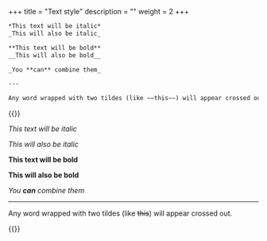 +++
title = "Text style"
description = ""
weight = 2
+++

```md
*This text will be italic*
_This will also be italic_

**This text will be bold**
__This will also be bold__

_You **can** combine them_

---

Any word wrapped with two tildes (like ~~this~~) will appear crossed out.


```

{{<revealjs theme="black" progress="true" controls="true">}}

*This text will be italic*

_This will also be italic_

**This text will be bold**

__This will also be bold__

_You **can** combine them_

---

Any word wrapped with two tildes (like ~~this~~) will appear crossed out.


{{</revealjs>}}
